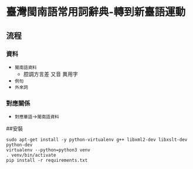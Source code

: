 # 臺灣閩南語常用詞辭典-轉到新臺語運動

## 流程

### 資料
* `閩南語資料`
  * 腔調方言差 又音 異用字
* `例句`
* `外來詞`

### 對應關係
* `對應華語`→`閩南語資料`



##安裝
```
sudo apt-get install -y python-virtualenv g++ libxml2-dev libxslt-dev python-dev
virtualenv --python=python3 venv
. venv/bin/activate
pip install -r requirements.txt
```
